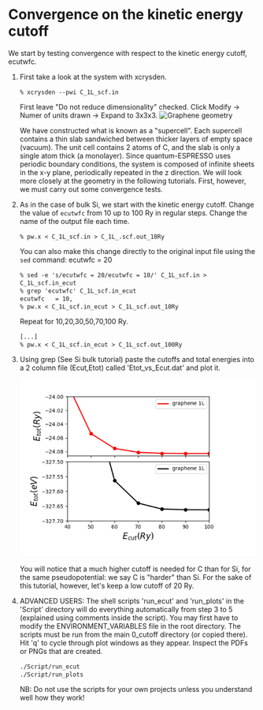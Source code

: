 # Convergence on the kinetic energy cutoff
 We start by testing convergence with respect to the kinetic energy cutoff, ecutwfc.
  1. First take a look at the system with xcrysden.
      ```
      % xcrysden --pwi C_1L_scf.in
      ```
      First leave "Do not reduce dimensionality" checked.
      Click Modify -> Numer of units drawn -> Expand to 3x3x3.
     ![Graphene geometry](Ref/graphene-supercell.png?raw=true "Graphene geometry")

      We have constructed what is known as a "supercell". Each supercell contains a thin slab sandwiched between thicker layers of empty space (vacuum). The unit cell contains 2 atoms of C, and the slab is only a single atom thick (a monolayer). Since quantum-ESPRESSO uses periodic boundary conditions, the system is composed of infinite sheets in the x-y plane, periodically repeated in the z direction. We will look more closely at the geometry in the following tutorials. First, however, we must carry out some convergence tests.

  2. As in the case of bulk Si, we start with the kinetic energy cutoff. Change the value of `ecutwfc` from 10 up to 100 Ry in regular steps. Change the name of the output file each time.
      ```
      % pw.x < C_1L_scf.in > C_1L_.scf.out_10Ry
      ```
      You can also make this change directly to the original input file using the `sed` command:
ecutwfc = 20
      ```
      % sed -e 's/ecutwfc = 20/ecutwfc = 10/' C_1L_scf.in > C_1L_scf.in_ecut
      % grep 'ecutwfc' C_1L_scf.in_ecut 
      ecutwfc   = 10,
      % pw.x < C_1L_scf.in_ecut > C_1L_scf.out_10Ry
      ```
      Repeat for 10,20,30,50,70,100 Ry.
      ```
      [...]
      % pw.x < C_1L_scf.in_ecut > C_1L_scf.out_100Ry
      ```
  4. Using grep (See Si bulk tutorial) paste the cutoffs and total energies into a 2 column file (Ecut,Etot) called 'Etot_vs_Ecut.dat' and plot it. 

     ![Total energy vs kinetic energy cutoff](Ref/Etot_vs_Ecut.png?raw=true "Total energy vs kinetic energy cutoff")

     You will notice that a much higher cutoff is needed for C than for Si, for the same pseudopotential: we say C is "harder" than Si.     For the sake of this tutorial, however, let's keep a low cutoff of 20 Ry.
  6. ADVANCED USERS: The shell scripts 'run_ecut' and 'run_plots' in the 'Script' directory will do everything automatically from step 3 to 5 (explained using comments inside the script). You may first have to modify the ENVIRONMENT_VARIABLES file in the root directory. The scripts must be run from the main 0_cutoff directory (or copied there). Hit 'q' to cycle through plot windows as they appear. Inspect the PDFs or PNGs that are created.
      ```
      ./Script/run_ecut
      ./Script/run_plots
      ```
      NB: Do not use the scripts for your own projects unless you understand well how they work!
